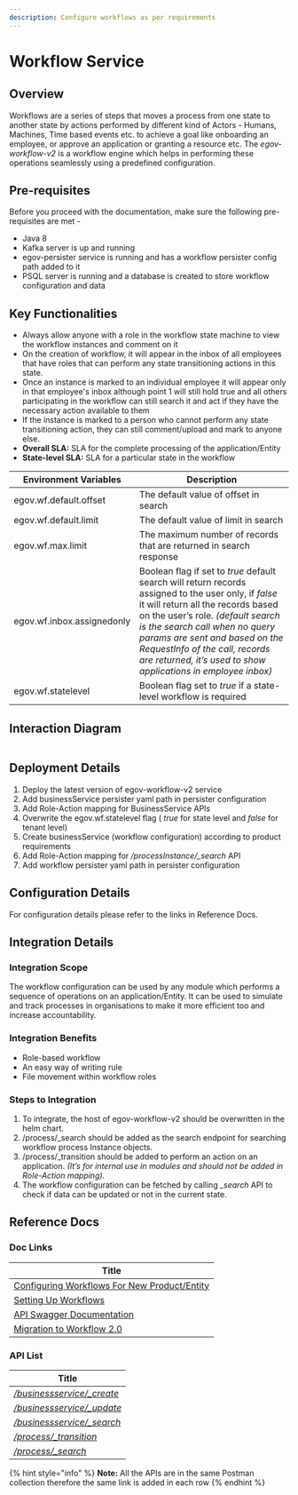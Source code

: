 ```yaml
---
description: Configure workflows as per requirements
---
```


# Workflow Service

## Overview

Workflows are a series of steps that moves a process from one state to another state by actions performed by different kind of Actors - Humans, Machines, Time based events etc. to achieve a goal like onboarding an employee, or approve an application or granting a resource etc. The _egov-workflow-v2_ is a workflow engine which helps in performing these operations seamlessly using a predefined configuration.

## Pre-requisites

Before you proceed with the documentation, make sure the following pre-requisites are met -

* Java 8
* Kafka server is up and running
* egov-persister service is running and has a workflow persister config path added to it
* PSQL server is running and a database is created to store workflow configuration and data

## Key Functionalities

* Always allow anyone with a role in the workflow state machine to view the workflow instances and comment on it
* On the creation of workflow, it will appear in the inbox of all employees that have roles that can perform any state transitioning actions in this state.
* Once an instance is marked to an individual employee it will appear only in that employee's inbox although point 1 will still hold true and all others participating in the workflow can still search it and act if they have the necessary action available to them
* If the instance is marked to a person who cannot perform any state transitioning action, they can still comment/upload and mark to anyone else.
* **Overall SLA:** SLA for the complete processing of the application/Entity
* **State-level SLA:** SLA for a particular state in the workflow

| **Environment Variables**  | **Description**                                                                                                                                                                                                                                                                                                                                      |
| -------------------------- | ---------------------------------------------------------------------------------------------------------------------------------------------------------------------------------------------------------------------------------------------------------------------------------------------------------------------------------------------------- |
| egov.wf.default.offset     | The default value of offset in search                                                                                                                                                                                                                                                                                                                |
| egov.wf.default.limit      | The default value of limit in search                                                                                                                                                                                                                                                                                                                 |
| egov.wf.max.limit          | The maximum number of records that are returned in search response                                                                                                                                                                                                                                                                                   |
| egov.wf.inbox.assignedonly | Boolean flag if set to _true_ default search will return records assigned to the user only, if _false_ it will return all the records based on the user’s role. _(default search is the search call when no query params are sent and based on the RequestInfo of the call, records are returned, it’s used to show applications in employee inbox)_ |
| egov.wf.statelevel         | Boolean flag set to _true_ if a state-level workflow is required                                                                                                                                                                                                                                                                                     |

## Interaction Diagram

<div align="left">

<figure><img src="../../../../.gitbook/assets/image (57).png" alt=""><figcaption></figcaption></figure>

</div>



## Deployment Details

1. Deploy the latest version of egov-workflow-v2 service
2. Add businessService persister yaml path in persister configuration
3. Add Role-Action mapping for BusinessService APIs
4. Overwrite the egov.wf.statelevel flag ( _true_ for state level and _false_ for tenant level)
5. Create businessService (workflow configuration) according to product requirements
6. Add Role-Action mapping for _/processInstance/\_search_ API
7. Add workflow persister yaml path in persister configuration

## Configuration Details

For configuration details please refer to the links in Reference Docs.

## Integration Details

### Integration Scope

The workflow configuration can be used by any module which performs a sequence of operations on an application/Entity. It can be used to simulate and track processes in organisations to make it more efficient too and increase accountability.

### Integration Benefits

* Role-based workflow
* An easy way of writing rule
* File movement within workflow roles

### Steps to Integration

1. To integrate, the host of egov-workflow-v2 should be overwritten in the helm chart.
2. /process/\_search should be added as the search endpoint for searching workflow process Instance objects.
3. /process/\_transition should be added to perform an action on an application. _(It’s for internal use in modules and should not be added in Role-Action mapping)._
4. The workflow configuration can be fetched by calling _\_search_ API to check if data can be updated or not in the current state.

## Reference Docs

### Doc Links

| Title                                                                                                              |
| ------------------------------------------------------------------------------------------------------------------ |
| [Configuring Workflows For New Product/Entity](configuring-workflows-for-an-entity.md)                             |
| [Setting Up Workflows](setting-up-workflows.md)                                                                    |
| [API Swagger Documentation](https://raw.githubusercontent.com/egovernments/core-services/master/docs/worfklow-2.0) |
| [Migration to Workflow 2.0](migration-to-workflow-2.0.md)                                                          |

### API List

| Title                                                                                      |
| ------------------------------------------------------------------------------------------ |
| [_/businessservice/\_create_](https://www.getpostman.com/collections/8552e3de40c819e34190) |
| [_/businessservice/\_update_](https://www.getpostman.com/collections/8552e3de40c819e34190) |
| [_/businessservice/\_search_](https://www.getpostman.com/collections/8552e3de40c819e34190) |
| [_/process/\_transition_](https://www.getpostman.com/collections/8552e3de40c819e34190)     |
| [_/process/\_search_](https://www.getpostman.com/collections/8552e3de40c819e34190)         |

{% hint style="info" %}
**Note:** All the APIs are in the same Postman collection therefore the same link is added in each row
{% endhint %}

